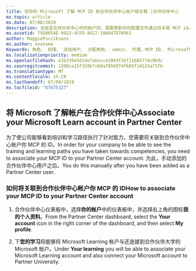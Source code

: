 ```yaml
---
title: 将你的 Microsoft 了解 MCP ID 到合作伙伴中心帐户相关联 |合作伙伴中心
ms.topic: article
ms.date: 07/08/2019
description: 当给定合作伙伴中心中的帐户时，需要更新你的配置文件通过将关联 MCP id。
ms.assetid: 75D805AE-9922-4CFD-9427-196047D70963
author: MaggiePucciEvans
ms.author: evansma
Keywords: 角色、 权限、 添加用户、 分配角色、 admin、 代理，MCP ID、 Microsoft 了解
ms.localizationpriority: medium
ms.openlocfilehash: e3e339e5d19e7abacce2993f1bf11602774c9b9c
ms.sourcegitcommit: 1388ca15f359b7cb0a7856974f605f14523a73fb
ms.translationtype: MT
ms.contentlocale: zh-CN
ms.lasthandoff: 07/09/2019
ms.locfileid: "67675327"
---
```

## <a name="associate-your-microsoft-learn-account-in-partner-center"></a><span data-ttu-id="61f0d-104">将 Microsoft 了解帐户在合作伙伴中心</span><span class="sxs-lookup"><span data-stu-id="61f0d-104">Associate your Microsoft Learn account in Partner Center</span></span>

<span data-ttu-id="61f0d-105">为了使公司能够看到培训和学习路径执行了针对能力，您需要将关联到合作伙伴中心帐户你 MCP 的 ID。</span><span class="sxs-lookup"><span data-stu-id="61f0d-105">In order for your company to be able to see the training and learning paths you have taken towards competencies, you need to associate your MCP ID to your Partner Center account.</span></span> <span data-ttu-id="61f0d-106">为此，手动添加的合作伙伴中心用户之后。</span><span class="sxs-lookup"><span data-stu-id="61f0d-106">You do this manually after you have been added as a Partner Center user.</span></span>

### <a name="how-to-associate-your-mcp-id-to-your-partner-center-account"></a><span data-ttu-id="61f0d-107">如何将关联到合作伙伴中心帐户你 MCP 的 ID</span><span class="sxs-lookup"><span data-stu-id="61f0d-107">How to associate your MCP ID to your Partner Center account</span></span>

1. <span data-ttu-id="61f0d-108">合作伙伴中心仪表板中，选择**你的帐户**中的仪表板中，并选择右上角的图标**我的个人资料**。</span><span class="sxs-lookup"><span data-stu-id="61f0d-108">From the Partner Center dashboard, select the **Your account** icon in the right corner of the dashboard, and then select **My profile**.</span></span>

2. <span data-ttu-id="61f0d-109">下**您的学习**将能够将 Microsoft Learning 帐户与还连接到合作伙伴大学的 Microsoft 帐户。</span><span class="sxs-lookup"><span data-stu-id="61f0d-109">Under **Your learning** you will be able to associate your Microsoft Learning account and also connect your Microsoft account to Partner University.</span></span>